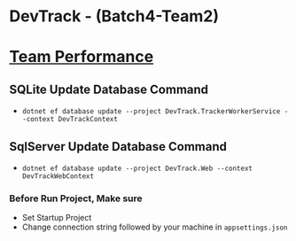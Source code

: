# DevTrack - (Batch4-Team2)


# [Team Performance](https://docs.google.com/spreadsheets/d/1xR6lKH0TGh9GXPU_OSNLcdOhsllZe78vo3er4UQCNBg/edit?ts=60051279#gid=1041983261)

## SQLite Update Database Command
- `dotnet ef database update --project DevTrack.TrackerWorkerService --context DevTrackContext`

## SqlServer Update Database Command
- `dotnet ef database update --project DevTrack.Web --context DevTrackWebContext`


### Before Run Project, Make sure
- Set Startup Project
- Change connection string followed by your machine in `appsettings.json`
